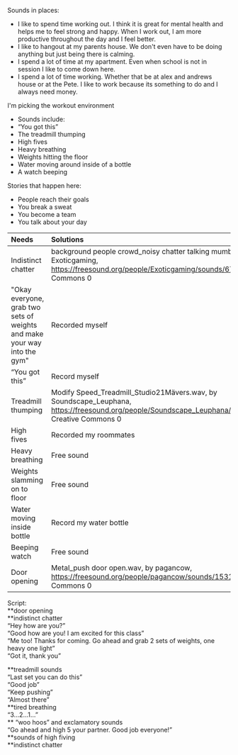 Sounds in places: 

- I like to spend time working out. I think it is great for mental health and helps me to feel strong and happy. When I work out, I am more productive throughout the day and I feel better.   
- I like to hangout at my parents house. We don't even have to be doing anything but just being there is calming.   
- I spend a lot of time at my apartment. Even when school is not in session I like to come down here.   
- I spend a lot of time working. Whether that be at alex and andrews house or at the Pete. I like to work because its something to do and I always need money. 

I'm picking the workout environment 

- Sounds include:   
- “You got this”  
- The treadmill thumping   
- High fives  
- Heavy breathing   
- Weights hitting the floor   
- Water moving around inside of a bottle   
- A watch beeping 

Stories that happen here:

- People reach their goals   
- You break a sweat  
- You become a team  
- You talk about your day 

| Needs | Solutions |
| :---- | :---- |
| Indistinct chatter| background people crowd_noisy chatter talking mumble loop 02, by Exoticgaming, https://freesound.org/people/Exoticgaming/sounds/678226/, Creative Commons 0 |
| "Okay everyone, grab two sets of weights and make your way into the gym"| Recorded myself| 
| “You got this” | Record myself |
| Treadmill thumping  | Modify Speed_Treadmill_Studio21Mävers.wav, by Soundscape_Leuphana, https://freesound.org/people/Soundscape_Leuphana/sounds/210389/, Creative Commons 0 |
| High fives | Recorded my roommates |
| Heavy breathing | Free sound |
| Weights slamming on to floor | Free sound  |
| Water moving inside bottle | Record my water bottle |
| Beeping watch  | Free sound  |
| Door opening | Metal_push door open.wav, by pagancow, https://freesound.org/people/pagancow/sounds/15315/, Creative Commons 0 |

Script:   
\*\*door opening  
\*\*indistinct chatter   
“Hey how are you?”  
“Good how are you\! I am excited for this class”  
“Me too\! Thanks for coming. Go ahead and grab 2 sets of weights, one heavy one light”   
“Got it, thank you”

\*\*treadmill sounds   
“Last set you can do this”   
“Good job”  
“Keep pushing”   
“Almost there”  
\*\*tired breathing   
“3…2…1…”   
\*\* “woo hoos” and exclamatory sounds   
“Go ahead and high 5 your partner. Good job everyone\!”   
\*\*sounds of high fiving   
\*\*indistinct chatter 

